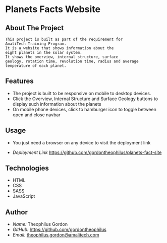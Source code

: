 # Planets Facts Website

## About The Project
    This project is built as part of the requirement for
    AmaliTech Training Program.
    It is a website that shows information about the
    eight planets in the solar system.
    It shows the overview, internal structure, surface
    geology, rotation time, revolution time, radius and average
    temperature of each planet.

## Features
- The project is built to be responsive on mobile to desktop
devices.
- Click the Overview, Internal Structure and Surface Geology
buttons to display such information about the planets
- On mobile phone devices, click to hamburger icon to toggle
between open and close navbar

## Usage
- You just need a browser on any device to visit the 
deployment link

- *Deployment Link*
<https://github.com/gordontheophilus/planets-fact-site>

## Technologies
- HTML
- CSS
- SASS
- JavaScript

## Author
- *Name:* Theophilus Gordon
- *GitHub:* <https://github.com/gordontheophilus>
- *Email:* theophilus.gordon@amalitech.com
